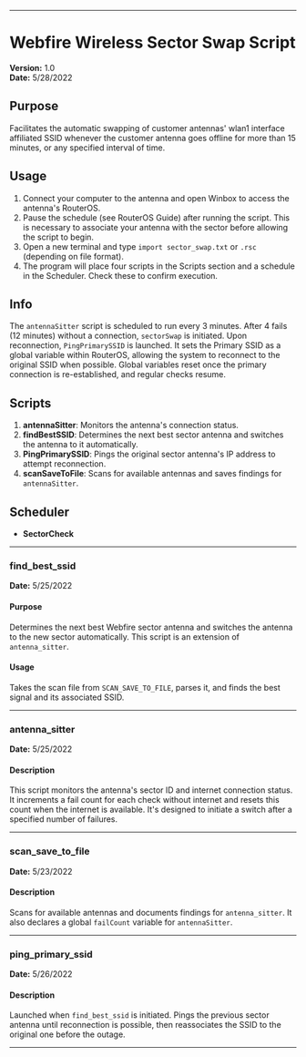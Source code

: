 
---

# Webfire Wireless Sector Swap Script
**Version:** 1.0  
**Date:** 5/28/2022

## Purpose
Facilitates the automatic swapping of customer antennas' wlan1 interface affiliated SSID whenever the customer antenna goes offline for more than 15 minutes, or any specified interval of time.

## Usage
1. Connect your computer to the antenna and open Winbox to access the antenna's RouterOS.
2. Pause the schedule (see RouterOS Guide) after running the script. This is necessary to associate your antenna with the sector before allowing the script to begin.
3. Open a new terminal and type `import sector_swap.txt` or `.rsc` (depending on file format).
4. The program will place four scripts in the Scripts section and a schedule in the Scheduler. Check these to confirm execution.

## Info
The `antennaSitter` script is scheduled to run every 3 minutes. After 4 fails (12 minutes) without a connection, `sectorSwap` is initiated. Upon reconnection, `PingPrimarySSID` is launched. It sets the Primary SSID as a global variable within RouterOS, allowing the system to reconnect to the original SSID when possible. Global variables reset once the primary connection is re-established, and regular checks resume.

## Scripts
1. **antennaSitter**: Monitors the antenna's connection status.
2. **findBestSSID**: Determines the next best sector antenna and switches the antenna to it automatically.
3. **PingPrimarySSID**: Pings the original sector antenna's IP address to attempt reconnection.
4. **scanSaveToFile**: Scans for available antennas and saves findings for `antennaSitter`.

## Scheduler
- **SectorCheck**

---

### find_best_ssid
**Date:** 5/25/2022

#### Purpose
Determines the next best Webfire sector antenna and switches the antenna to the new sector automatically. This script is an extension of `antenna_sitter`.

#### Usage
Takes the scan file from `SCAN_SAVE_TO_FILE`, parses it, and finds the best signal and its associated SSID.

---

### antenna_sitter
**Date:** 5/25/2022

#### Description
This script monitors the antenna's sector ID and internet connection status. It increments a fail count for each check without internet and resets this count when the internet is available. It's designed to initiate a switch after a specified number of failures.

---

### scan_save_to_file
**Date:** 5/23/2022

#### Description
Scans for available antennas and documents findings for `antenna_sitter`. It also declares a global `failCount` variable for `antennaSitter`.

---

### ping_primary_ssid
**Date:** 5/26/2022

#### Description
Launched when `find_best_ssid` is initiated. Pings the previous sector antenna until reconnection is possible, then reassociates the SSID to the original one before the outage.

---

